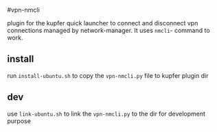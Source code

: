 #vpn-nmcli

plugin for the kupfer quick launcher 
to connect and disconnect vpn connections
managed by network-manager. 
It uses `nmcli`- command to work.

## install 

run `install-ubuntu.sh` to copy the 
`vpn-nmcli.py` file to kupfer plugin dir


## dev

use `link-ubuntu.sh` to link the `vpn-nmcli.py`
to the dir for development purpose
